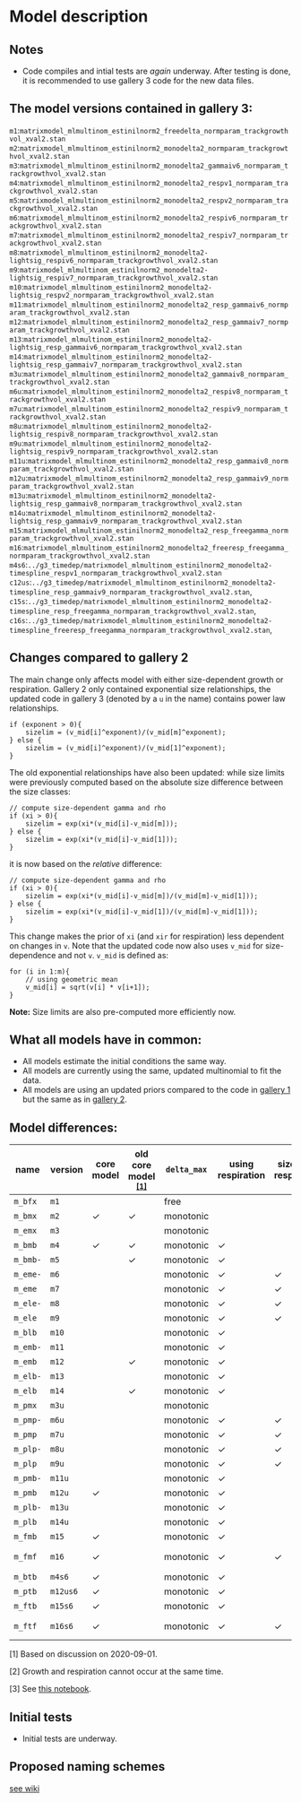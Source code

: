 # Model description

## Notes
 * Code compiles and intial tests are *again* underway. After testing is done, it is recommended to use gallery 3 code for the new data files.

## The model versions contained in gallery 3:
`m1`:`matrixmodel_mlmultinom_estinilnorm2_freedelta_normparam_trackgrowthvol_xval2.stan`
`m2`:`matrixmodel_mlmultinom_estinilnorm2_monodelta2_normparam_trackgrowthvol_xval2.stan`
`m3`:`matrixmodel_mlmultinom_estinilnorm2_monodelta2_gammaiv6_normparam_trackgrowthvol_xval2.stan`
`m4`:`matrixmodel_mlmultinom_estinilnorm2_monodelta2_respv1_normparam_trackgrowthvol_xval2.stan`
`m5`:`matrixmodel_mlmultinom_estinilnorm2_monodelta2_respv2_normparam_trackgrowthvol_xval2.stan`
`m6`:`matrixmodel_mlmultinom_estinilnorm2_monodelta2_respiv6_normparam_trackgrowthvol_xval2.stan`
`m7`:`matrixmodel_mlmultinom_estinilnorm2_monodelta2_respiv7_normparam_trackgrowthvol_xval2.stan`
`m8`:`matrixmodel_mlmultinom_estinilnorm2_monodelta2-lightsig_respiv6_normparam_trackgrowthvol_xval2.stan`
`m9`:`matrixmodel_mlmultinom_estinilnorm2_monodelta2-lightsig_respiv7_normparam_trackgrowthvol_xval2.stan`
`m10`:`matrixmodel_mlmultinom_estinilnorm2_monodelta2-lightsig_respv2_normparam_trackgrowthvol_xval2.stan`
`m11`:`matrixmodel_mlmultinom_estinilnorm2_monodelta2_resp_gammaiv6_normparam_trackgrowthvol_xval2.stan`
`m12`:`matrixmodel_mlmultinom_estinilnorm2_monodelta2_resp_gammaiv7_normparam_trackgrowthvol_xval2.stan`
`m13`:`matrixmodel_mlmultinom_estinilnorm2_monodelta2-lightsig_resp_gammaiv6_normparam_trackgrowthvol_xval2.stan`
`m14`:`matrixmodel_mlmultinom_estinilnorm2_monodelta2-lightsig_resp_gammaiv7_normparam_trackgrowthvol_xval2.stan`
`m3u`:`matrixmodel_mlmultinom_estinilnorm2_monodelta2_gammaiv8_normparam_trackgrowthvol_xval2.stan`
`m6u`:`matrixmodel_mlmultinom_estinilnorm2_monodelta2_respiv8_normparam_trackgrowthvol_xval2.stan`
`m7u`:`matrixmodel_mlmultinom_estinilnorm2_monodelta2_respiv9_normparam_trackgrowthvol_xval2.stan`
`m8u`:`matrixmodel_mlmultinom_estinilnorm2_monodelta2-lightsig_respiv8_normparam_trackgrowthvol_xval2.stan`
`m9u`:`matrixmodel_mlmultinom_estinilnorm2_monodelta2-lightsig_respiv9_normparam_trackgrowthvol_xval2.stan`
`m11u`:`matrixmodel_mlmultinom_estinilnorm2_monodelta2_resp_gammaiv8_normparam_trackgrowthvol_xval2.stan`
`m12u`:`matrixmodel_mlmultinom_estinilnorm2_monodelta2_resp_gammaiv9_normparam_trackgrowthvol_xval2.stan`
`m13u`:`matrixmodel_mlmultinom_estinilnorm2_monodelta2-lightsig_resp_gammaiv8_normparam_trackgrowthvol_xval2.stan`
`m14u`:`matrixmodel_mlmultinom_estinilnorm2_monodelta2-lightsig_resp_gammaiv9_normparam_trackgrowthvol_xval2.stan`
`m15`:`matrixmodel_mlmultinom_estinilnorm2_monodelta2_resp_freegamma_normparam_trackgrowthvol_xval2.stan`
`m16`:`matrixmodel_mlmultinom_estinilnorm2_monodelta2_freeresp_freegamma_normparam_trackgrowthvol_xval2.stan`
`m4s6`:`../g3_timedep/matrixmodel_mlmultinom_estinilnorm2_monodelta2-timespline_respv1_normparam_trackgrowthvol_xval2.stan`
`c12us`:`../g3_timedep/matrixmodel_mlmultinom_estinilnorm2_monodelta2-timespline_resp_gammaiv9_normparam_trackgrowthvol_xval2.stan`,
`c15s`:`../g3_timedep/matrixmodel_mlmultinom_estinilnorm2_monodelta2-timespline_resp_freegamma_normparam_trackgrowthvol_xval2.stan`,
`c16s`:`../g3_timedep/matrixmodel_mlmultinom_estinilnorm2_monodelta2-timespline_freeresp_freegamma_normparam_trackgrowthvol_xval2.stan`,

## Changes compared to gallery 2

The main change only affects model with either size-dependent growth or respiration. Gallery 2 only contained exponential size relationships, the updated code in gallery 3 (denoted by a `u` in the name) contains power law relationships.
```
if (exponent > 0){
    sizelim = (v_mid[i]^exponent)/(v_mid[m]^exponent);
} else {
    sizelim = (v_mid[i]^exponent)/(v_mid[1]^exponent);
}

```
The old exponential relationships have also been updated: while size limits were previously computed based on the absolute size difference between the size classes:
```
// compute size-dependent gamma and rho
if (xi > 0){
    sizelim = exp(xi*(v_mid[i]-v_mid[m]));
} else {
    sizelim = exp(xi*(v_mid[i]-v_mid[1]));
}
```
it is now based on the _relative_ difference:
```
// compute size-dependent gamma and rho
if (xi > 0){
    sizelim = exp(xi*(v_mid[i]-v_mid[m])/(v_mid[m]-v_mid[1]));
} else {
    sizelim = exp(xi*(v_mid[i]-v_mid[1])/(v_mid[m]-v_mid[1]));
}
```
This change makes the prior of `xi` (and `xir` for respiration) less dependent on changes in `v`. Note that the updated code now also uses `v_mid` for size-dependence and not `v`. `v_mid` is defined as:
```
for (i in 1:m){
    // using geometric mean
    v_mid[i] = sqrt(v[i] * v[i+1]);
}
```

**Note:** Size limits are also pre-computed more efficiently now.


## What all models have in common:
 * All models estimate the initial conditions the same way.
 * All models are currently using the same, updated multinomial to fit the data.
 * All models are using an updated priors compared to the code in [gallery 1](/stancode_gallery1) but the same as in [gallery 2](/stancode_gallery2).

## Model differences:

| name     | version | core model | old core model <sup>[\[1\]](#corefootnote) | `delta_max` | using respiration | size-dep respiration | size-dep growth | light-dep division | using net growth <sup>[\[2\]](#netfootnote) | using time-dep division | growth/respiration version <sup>[\[3\]](#versionfootnote) |
| -------  | ------- | --- | --- | ----------  | --- | --- | --- | --- | --- | --- | -------------------------- |
| `m_bfx`  |`m1`     |     |     | free        |     |     |     |     |     |     | basic                      |
| `m_bmx`  |`m2`     | ✓   | ✓   | monotonic   |     |     |     |     |     |     | basic                      |
| `m_emx`  |`m3`     |     |     | monotonic   |     |     | ✓   |     |     |     | `gammaiv6`                 |
| `m_bmb`  |`m4`     | ✓   | ✓   | monotonic   | ✓   |     |     |     |     |     | `respv1`                   |
| `m_bmb-` |`m5`     |     | ✓   | monotonic   | ✓   |     |     |     | ✓   |     | `respv2`                   |
| `m_eme-` |`m6`     |     |     | monotonic   | ✓   | ✓   | ✓   |     | ✓   |     | `respiv6`                  |
| `m_eme`  |`m7`     |     |     | monotonic   | ✓   | ✓   | ✓   |     |     |     | `respiv7`                  |
| `m_ele-` |`m8`     |     |     | monotonic   | ✓   | ✓   | ✓   | ✓   | ✓   |     | `respiv6`                  |
| `m_ele`  |`m9`     |     |     | monotonic   | ✓   | ✓   | ✓   | ✓   |     |     | `respiv7`                  |
| `m_blb`  |`m10`    |     |     | monotonic   | ✓   |     |     | ✓   | ✓   |     | `respv2`                   |
| `m_emb-` |`m11`    |     |     | monotonic   | ✓   |     | ✓   |     | ✓   |     | `resp_gammaiv6`            |
| `m_emb`  |`m12`    |     | ✓   | monotonic   | ✓   |     | ✓   |     |     |     | `resp_gammaiv7`            |
| `m_elb-` |`m13`    |     |     | monotonic   | ✓   |     | ✓   | ✓   | ✓   |     | `resp_gammaiv6`            |
| `m_elb`  |`m14`    |     | ✓   | monotonic   | ✓   |     | ✓   | ✓   |     |     | `resp_gammaiv7`            |
| `m_pmx`  |`m3u`    |     |     | monotonic   |     |     | ✓   |     |     |     | `gammaiv8`                 |
| `m_pmp-` |`m6u`    |     |     | monotonic   | ✓   | ✓   | ✓   |     | ✓   |     | `respiv8`                  |
| `m_pmp`  |`m7u`    |     |     | monotonic   | ✓   | ✓   | ✓   |     |     |     | `respiv9`                  |
| `m_plp-` |`m8u`    |     |     | monotonic   | ✓   | ✓   | ✓   | ✓   | ✓   |     | `respiv8`                  |
| `m_plp`  |`m9u`    |     |     | monotonic   | ✓   | ✓   | ✓   | ✓   |     |     | `respiv9`                  |
| `m_pmb-` |`m11u`   |     |     | monotonic   | ✓   |     | ✓   |     | ✓   |     | `resp_gammaiv8`            |
| `m_pmb`  |`m12u`   | ✓   |     | monotonic   | ✓   |     | ✓   |     |     |     | `resp_gammaiv9`            |
| `m_plb-` |`m13u`   |     |     | monotonic   | ✓   |     | ✓   | ✓   | ✓   |     | `resp_gammaiv8`            |
| `m_plb`  |`m14u`   |     |     | monotonic   | ✓   |     | ✓   | ✓   |     |     | `resp_gammaiv9`            |
| `m_fmb`  |`m15`    | ✓   |     | monotonic   | ✓   |     | ✓   |     |     |     | free growth                |
| `m_fmf`  |`m16`    | ✓   |     | monotonic   | ✓   | ✓   | ✓   |     |     |     | free growth, free division |
| `m_btb`  |`m4s6`   | ✓   |     | monotonic   | ✓   |     |     |     |     | ✓   | `respv1`                   |
| `m_ptb`  |`m12us6` | ✓   |     | monotonic   | ✓   |     | ✓   |     |     | ✓   | `resp_gammaiv9`            |
| `m_ftb`  |`m15s6`  | ✓   |     | monotonic   | ✓   |     | ✓   |     |     | ✓   | free growth                |
| `m_ftf`  |`m16s6`  | ✓   |     | monotonic   | ✓   | ✓   | ✓   |     |     | ✓   | free growth, free division |

<a name="corefootnote">[1]</a> Based on discussion on 2020-09-01.

<a name="netfootnote">[2]</a> Growth and respiration cannot occur at the same time.

<a name="versionfootnote">[3]</a> See [this notebook](/sizedep_formulations.ipynb).

## Initial tests

 * Initial tests are underway.
 
## Proposed naming schemes

[see wiki](https://github.com/fribalet/Bayesian-matrixmodel/wiki/Model-names)




